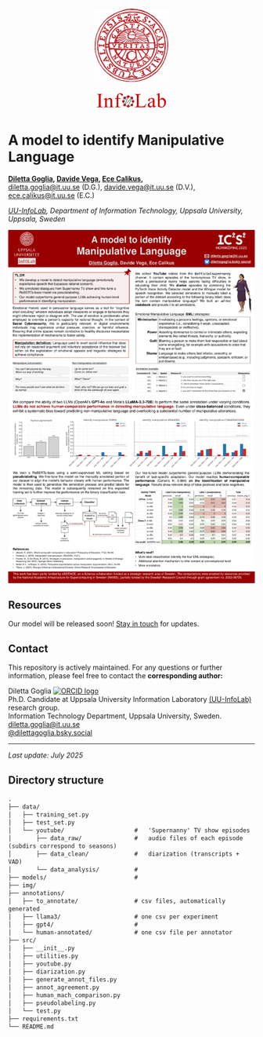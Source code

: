 <p align="center">
    <img align="center" src='docs/img/uu_logo.png' width="150px">
</p>
<p align="center">
    <img align="center" src='docs/img/infolab.png' width="150px">
</p>

# A model to identify Manipulative Language
**[Diletta Goglia](https://orcid.org/0000-0002-2622-7495), 
[Davide Vega](https://orcid.org/0000-0001-8795-1957),
[Ece Calikus](https://gandelli.dev/),**</br>[diletta.goglia@it.uu.se](mailto:diletta.goglia@it.uu.se) (D.G.), [davide.vega@it.uu.se](mailto:davide.vega@it.uu.se) (D.V.), [ece.calikus@it.uu.se](mailto:ece.calikus@it.uu.se) (E.C.)


_[UU-InfoLab](https://uuinfolab.github.io/), Department of Information Technology, Uppsala University, Uppsala, Sweden_


[![Poster](ic2s2/poster_goglia.png)](ic2s2/poster_goglia.pdf)


## Resources 
Our model will be released soon! 
[Stay in touch](mailto:diletta.goglia@it.uu.se?subject=IC2S2%20Poster&body=Hi%2C%0A%0AI%20saw%20your%20poster%20at%20IC2S2.%0ALet%27s%20keep%20in%20touch%20for%20updates%21) for updates.


## Contact 
This repository is actively maintained. For any questions or further information, please feel free to contact the **corresponding author:**

Diletta Goglia <a href="https://orcid.org/0000-0002-2622-7495"><img alt="ORCID logo" src="https://info.orcid.org/wp-content/uploads/2019/11/orcid_16x16.png" width="16" height="16" /></a> <br/>
Ph.D. Candidate at Uppsala University Information Laboratory [(UU-InfoLab)](https://uuinfolab.github.io/) research group. <br/>
Information Technology Department, Uppsala University, Sweden. <br/>
[diletta.goglia@it.uu.se](mailto:dilettagoglia@it.uu.se) <br/>
[@dilettagoglia.bsky.social‬](@dilettagoglia.bsky.social‬)
<!-- [dilettagoglia.netlify.app](http://www.dilettagoglia.netlify.app) <br/> -->


---
_Last update: July 2025_

## Directory structure
```
.
├── data/
│   ├── training_set.py
│   ├── test_set.py                               
│   └── youtube/                    #   'Supernanny' TV show episodes
│       ├── data_raw/               #   audio files of each episode (subdirs correspond to seasons)
│       ├── data_clean/             #   diarization (transcripts + VAD)
│       └── data_analysis/          #
├── models/                         #
├── img/
├── annotations/
│   ├── to_annotate/                # csv files, automatically generated
│   ├── llama3/                     # one csv per experiment 
│   ├── gpt4/                       # 
│   └── human-annotated/            # one csv file per annotator
├── src/
│   ├── __init__.py                 
│   ├── utilities.py
│   ├── youtube.py
│   ├── diarization.py
│   ├── generate_annot_files.py                    
│   ├── annot_agreement.py
│   ├── human_mach_comparison.py
│   ├── pseudolabeling.py
│   └── test.py             
├── requirements.txt
└── README.md
```
